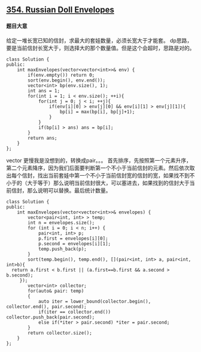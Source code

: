 ## [354. Russian Doll Envelopes](https://leetcode.com/problems/russian-doll-envelopes/)

#### 题目大意

给定一堆长宽已知的信封，求最大的套娃数量，必须长宽大于才能套。
dp思路，要是当前信封长宽大于，则选择大的那个数量值。但是这个会超时，思路是对的。

```
class Solution {
public:
    int maxEnvelopes(vector<vector<int>>& env) {
        if(env.empty()) return 0;
        sort(env.begin(), env.end());
        vector<int> bp(env.size(), 1);
        int ans = 1;
        for(int i = 1; i < env.size(); ++i){
            for(int j = 0; j < i; ++j){
                if(env[i][0] > env[j][0] && env[i][1] > env[j][1]){
                    bp[i] = max(bp[i], bp[j]+1);
                }
            }
            if(bp[i] > ans) ans = bp[i];
        }
        return ans;
    }
};
```

vector<int> 更慢我是没想到的，转换成pair。。。
首先排序，先按照第一个元素升序，第二个元素降序，因为我们后面要判断第一个不小于当前信封的元素。然后依次取出每个信封，找出当前套娃中第一个不小于当前信封宽的信封的宽，如果找不到不小于的（大于等于）那么说明当前信封很大，可以塞进去，如果找到的信封大于当前信封，那么说明可以替换。最后统计数量。

```
class Solution {
public:
    int maxEnvelopes(vector<vector<int>>& envelopes) {
        vector<pair<int, int> > temp;
        int n = envelopes.size();
        for (int i = 0; i < n; i++) {
            pair<int, int> p;
            p.first = envelopes[i][0];
            p.second = envelopes[i][1];
            temp.push_back(p);
        }
        sort(temp.begin(), temp.end(), [](pair<int, int> a, pair<int, int>b){
  return a.first < b.first || (a.first==b.first && a.second > b.second);
     });
        vector<int> collector;
        for(auto& pair: temp)
        {
            auto iter = lower_bound(collector.begin(), collector.end(), pair.second);
            if(iter == collector.end()) collector.push_back(pair.second);
            else if(*iter > pair.second) *iter = pair.second;
        }
        return collector.size();
    }
};
```
